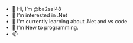 - 👋 Hi, I’m @ba2sai48
- 👀 I’m interested in .Net
- 🌱 I'm currently learning about .Net and vs code
- 💞️ I’m New to programming.
- 📫 

<!---
ba2sai48/ba2sai48 is a ✨ special ✨ repository because its `README.md` (this file) appears on your GitHub profile.
You can click the Preview link to take a look at your changes.
--->
